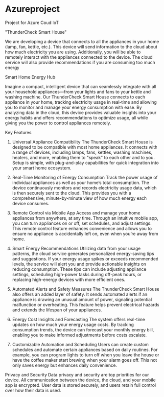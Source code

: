 # Azureproject
Project for Azure Coud IoT

"ThunderCheck Smart House"

We are developing a device that connects to all the appliances in your home (lamp, fan, kettle, etc.). This device will send information to the cloud about how much electricity you are using. Additionally, you will be able to remotely interact with the appliances connected to the device. The cloud service will also provide recommendations if you are consuming too much energy

  Smart Home Energy Hub

Imagine a compact, intelligent device that can seamlessly integrate with all your household appliances—from your lights and fans to your kettle and washing machine. Our ThunderCheck Smart House connects to each appliance in your home, tracking electricity usage in real-time and allowing you to monitor and manage your energy consumption with ease. By analyzing data in the cloud, this device provides valuable insights into your energy habits and offers recommendations to optimize usage, all while giving you the power to control appliances remotely.

  Key Features

1. Universal Appliance Compatibility
The ThunderCheck Smart House is designed to be compatible with most home appliances. It connects with a range of devices, including lamps, fans, kettles, washing machines, heaters, and more, enabling them to "speak" to each other and to you. Setup is simple, with plug-and-play capabilities for quick integration into your smart home ecosystem.

2. Real-Time Monitoring of Energy Consumption
Track the power usage of individual appliances as well as your home’s total consumption. The device continuously monitors and records electricity usage data, which is then securely sent to the cloud. This provides you with a comprehensive, minute-by-minute view of how much energy each device consumes.

3. Remote Control via Mobile App
Access and manage your home appliances from anywhere, at any time. Through an intuitive mobile app, you can turn appliances on or off, set schedules, and adjust settings. This remote control feature enhances convenience and allows you to ensure no appliance is accidentally left on, even when you’re away from home.

4. Smart Energy Recommendations
Utilizing data from your usage patterns, the cloud service generates personalized energy-saving tips and suggestions. If your energy usage spikes or exceeds recommended levels, the service will alert you and provide actionable insights on reducing consumption. These tips can include adjusting appliance settings, scheduling high-power tasks during off-peak hours, or replacing high-energy devices with more efficient ones.

5. Automated Alerts and Safety Measures
The ThunderCheck Smart House also offers an added layer of safety. It sends automated alerts if an appliance is drawing an unusual amount of power, signaling potential malfunction or overheating. This feature helps prevent electrical hazards and extends the lifespan of your appliances.

6. Energy Cost Insights and Forecasting
The system offers real-time updates on how much your energy usage costs. By tracking consumption trends, the device can forecast your monthly energy bill, enabling you to make informed adjustments before costs escalate.

7. Customizable Automation and Scheduling
Users can create custom schedules and automate certain appliances based on daily routines. For example, you can program lights to turn off when you leave the house or have the coffee maker start brewing when your alarm goes off. This not only saves energy but enhances daily convenience.

  Privacy and Security
Data privacy and security are top priorities for our device. All communication between the device, the cloud, and your mobile app is encrypted. User data is stored securely, and users retain full control over how their data is used.
